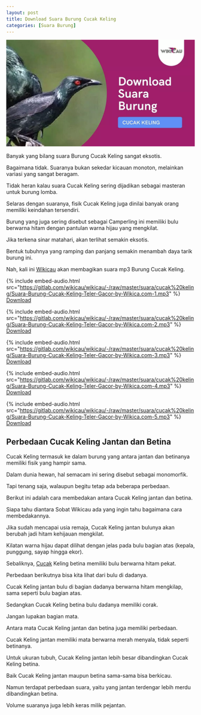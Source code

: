 ```yaml
---
layout: post
title: Download Suara Burung Cucak Keling
categories: [Suara Burung]
---
```


![Download Suara Burung Cucak Keling](/images/suara-cucak-keling.webp)

Banyak yang bilang suara Burung Cucak Keling sangat eksotis.

Bagaimana tidak. Suaranya bukan sekedar kicauan monoton, melainkan variasi yang sangat beragam.

Tidak heran kalau suara Cucak Keling sering dijadikan sebagai masteran untuk burung lomba.

Selaras dengan suaranya, fisik Cucak Keling juga dinilai banyak orang memiliki keindahan tersendiri.

Burung yang juga sering disebut sebagai Camperling ini memiliki bulu berwarna hitam dengan pantulan warna hijau yang mengkilat.

Jika terkena sinar matahari, akan terlihat semakin eksotis.

Bentuk tubuhnya yang ramping dan panjang semakin menambah daya tarik burung ini.

Nah, kali ini [Wikicau](https://wikicau.com/) akan membagikan suara mp3 Burung Cucak Keling.

{% include embed-audio.html src="https://gitlab.com/wikicau/wikicau/-/raw/master/suara/cucak%20keling/Suara-Burung-Cucak-Keling-Teler-Gacor-by-Wikica.com-1.mp3" %}
[Download](http://bit.ly/2L0k8Bk)

{% include embed-audio.html src="https://gitlab.com/wikicau/wikicau/-/raw/master/suara/cucak%20keling/Suara-Burung-Cucak-Keling-Teler-Gacor-by-Wikica.com-2.mp3" %}
[Download](http://bit.ly/2L48GEI)

{% include embed-audio.html src="https://gitlab.com/wikicau/wikicau/-/raw/master/suara/cucak%20keling/Suara-Burung-Cucak-Keling-Teler-Gacor-by-Wikica.com-3.mp3" %}
[Download](http://bit.ly/2ISm6Rm)

{% include embed-audio.html src="https://gitlab.com/wikicau/wikicau/-/raw/master/suara/cucak%20keling/Suara-Burung-Cucak-Keling-Teler-Gacor-by-Wikica.com-4.mp3" %}
[Download](http://bit.ly/2N4WdmM)

{% include embed-audio.html src="https://gitlab.com/wikicau/wikicau/-/raw/master/suara/cucak%20keling/Suara-Burung-Cucak-Keling-Teler-Gacor-by-Wikica.com-5.mp3" %}
[Download](http://bit.ly/31MGyfk)

## Perbedaan Cucak Keling Jantan dan Betina

Cucak Keling termasuk ke dalam burung yang antara jantan dan betinanya memiliki fisik yang hampir sama.

Dalam dunia hewan, hal semacam ini sering disebut sebagai monomorfik.

Tapi tenang saja, walaupun begitu tetap ada beberapa perbedaan.

Berikut ini adalah cara membedakan antara Cucak Keling jantan dan betina.

Siapa tahu diantara Sobat Wikicau ada yang ingin tahu bagaimana cara membedakannya.

Jika sudah mencapai usia remaja, Cucak Keling jantan bulunya akan berubah jadi hitam kehijauan mengkilat.

Kilatan warna hijau dapat dilihat dengan jelas pada bulu bagian atas (kepala, punggung, sayap hingga ekor).

Sebaliknya, [Cucak](https://wikicau.com/suara-cucak-jenggot/) Keling betina memiliki bulu berwarna hitam pekat.

Perbedaan berikutnya bisa kita lihat dari bulu di dadanya.

Cucak Keling jantan bulu di bagian dadanya berwarna hitam mengkilap, sama seperti bulu bagian atas.

Sedangkan Cucak Keling betina bulu dadanya memiliki corak.

Jangan lupakan bagian mata.

Antara mata Cucak Keling jantan dan betina juga memiliki perbedaan.

Cucak Keling jantan memiliki mata berwarna merah menyala, tidak seperti betinanya.

Untuk ukuran tubuh, Cucak Keling jantan lebih besar dibandingkan Cucak Keling betina.

Baik Cucak Keling jantan maupun betina sama-sama bisa berkicau.

Namun terdapat perbedaan suara, yaitu yang jantan terdengar lebih merdu dibandingkan betina.

Volume suaranya juga lebih keras milik pejantan.